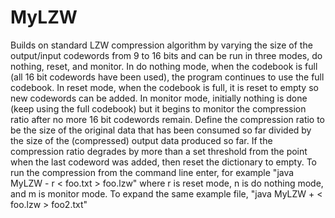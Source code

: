 # MyLZW

Builds on standard LZW compression algorithm by varying the size of the output/input codewords from 9 to 16 bits and can be run in three modes, do nothing, reset, and monitor. In do nothing mode, when the codebook is full (all 16 bit codewords have been used), the program continues to use the full codebook. In reset mode, when the codebook is full, it is reset to empty so new codewords can be added. In monitor mode, initially nothing is done (keep using the full codebook) but it begins to monitor the compression ratio after no more 16 bit codewords remain. Define the compression ratio to be the size of the original data that has been consumed so far divided by the size of the (compressed) output data produced so far. If the compression ratio degrades by more than a set threshold from the point when the last codeword was added, then reset the dictionary to empty. To run the compression from the command line enter, for example "java MyLZW - r < foo.txt > foo.lzw" where r is reset mode, n is do nothing mode, and m is monitor mode. To expand the same example file, "java MyLZW + < foo.lzw > foo2.txt"
